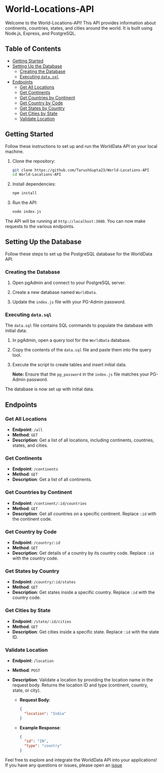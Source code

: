 # World-Locations-API

Welcome to the World-Locations-API! This API provides information about continents, countries, states, and cities around the world. It is built using Node.js, Express, and PostgreSQL.

## Table of Contents
- [Getting Started](#getting-started)
- [Setting Up the Database](#setting-up-the-database)
  - [Creating the Database](#creating-the-database)
  - [Executing `data.sql`](#executing-data.sql)
- [Endpoints](#endpoints)
  - [Get All Locations](#getall)
  - [Get Continents](#getcontinents)
  - [Get Countries by Continent](#getcontinentidcountries)
  - [Get Country by Code](#getcountryid)
  - [Get States by Country](#getcountryidstates)
  - [Get Cities by State](#getstateidcities)
  - [Validate Location](#postlocation)

## Getting Started
Follow these instructions to set up and run the WorldData API on your local machine.

1. Clone the repository:
   ```bash
   git clone https://github.com/TarushGupta23/World-Locations-API
   cd World-Locations-API
   ```

2. Install dependencies:
   ```bash
   npm install
   ```

4. Run the API:
   ```bash
   node index.js
   ```

The API will be running at `http://localhost:3080`. You can now make requests to the various endpoints.

## Setting Up the Database
Follow these steps to set up the PostgreSQL database for the WorldData API.

### Creating the Database
1. Open pgAdmin and connect to your PostgreSQL server.

2. Create a new database named `WorldData`.

3. Update the `index.js` file with your PG-Admin password.

### Executing `data.sql`
The `data.sql` file contains SQL commands to populate the database with initial data.

1. In pgAdmin, open a query tool for the `WorldData` database.

2. Copy the contents of the `data.sql` file and paste them into the query tool.

3. Execute the script to create tables and insert initial data.

   **Note:** Ensure that the `pg_password` in the `index.js` file matches your PG-Admin password.

The database is now set up with initial data.

## Endpoints

### Get All Locations <a name="getall"></a>
- **Endpoint**: `/all`
- **Method**: `GET`
- **Description**: Get a list of all locations, including continents, countries, states, and cities.

### Get Continents <a name="getcontinents"></a>
- **Endpoint**: `/continents`
- **Method**: `GET`
- **Description**: Get a list of all continents.

### Get Countries by Continent <a name="getcontinentidcountries"></a>
- **Endpoint**: `/continent/:id/countries`
- **Method**: `GET`
- **Description**: Get all countries on a specific continent. Replace `:id` with the continent code.

### Get Country by Code <a name="getcountryid"></a>
- **Endpoint**: `/country/:id`
- **Method**: `GET`
- **Description**: Get details of a country by its country code. Replace `:id` with the country code.

### Get States by Country <a name="getcountryidstates"></a>
- **Endpoint**: `/country/:id/states`
- **Method**: `GET`
- **Description**: Get states inside a specific country. Replace `:id` with the country code.

### Get Cities by State <a name="getstateidcities"></a>
- **Endpoint**: `/state/:id/cities`
- **Method**: `GET`
- **Description**: Get cities inside a specific state. Replace `:id` with the state ID.

### Validate Location <a name="postlocation"></a>
- **Endpoint**: `/location`
- **Method**: `POST`
- **Description**: Validate a location by providing the location name in the request body. Returns the location ID and type (continent, country, state, or city).

   - **Request Body**:
     ```json
     {
       "location": "India"
     }
     ```

   - **Example Response**:
     ```json
     {
       "id": "IN",
       "type": "country"
     }
     ```

Feel free to explore and integrate the WorldData API into your applications! If you have any questions or issues, please open an [issue](https://github.com/TarushGupta23/World-Locations-API/issues)